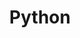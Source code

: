 ---
    title: Python
    level: 65%
    img: https://cdn.jsdelivr.net/gh/devicons/devicon/icons/python/python-original.svg
---